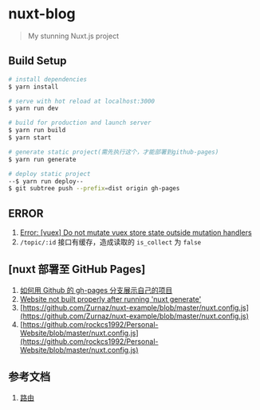 # nuxt-blog

> My stunning Nuxt.js project

## Build Setup

```bash
# install dependencies
$ yarn install

# serve with hot reload at localhost:3000
$ yarn run dev

# build for production and launch server
$ yarn run build
$ yarn start

# generate static project(需先执行这个，才能部署到github-pages)
$ yarn run generate

# deploy static project
--$ yarn run deploy--
$ git subtree push --prefix=dist origin gh-pages
```

## ERROR

1.  [Error: [vuex] Do not mutate vuex store state outside mutation handlers](https://github.com/nuxt/nuxt.js/issues/1917)
2.  `/topic/:id` 接口有缓存，造成读取的 `is_collect` 为 `false`

## [nuxt 部署至 GitHub Pages]

1.  [如何用 Github 的 gh-pages 分支展示自己的项目](https://www.cnblogs.com/MuYunyun/p/6082359.html)
2.  [Website not built properly after running 'nuxt generate'](https://github.com/nuxt/nuxt.js/issues/2636)
3.  [https://github.com/Zurnaz/nuxt-example/blob/master/nuxt.config.js](https://github.com/Zurnaz/nuxt-example/blob/master/nuxt.config.js)
4.  [https://github.com/rockcs1992/Personal-Website/blob/master/nuxt.config.js](https://github.com/rockcs1992/Personal-Website/blob/master/nuxt.config.js)

## 参考文档

1. [路由](https://zh.nuxtjs.org/guide/routing/)